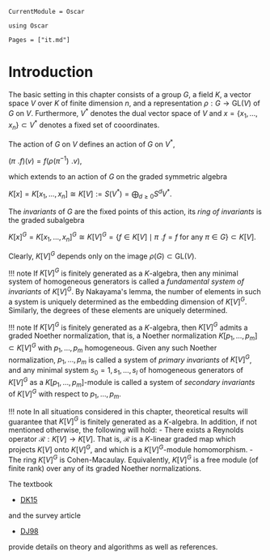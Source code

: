 ```@meta
CurrentModule = Oscar
```

```@setup oscar
using Oscar
```

```@contents
Pages = ["it.md"]
```

# Introduction

The basic setting in this chapter consists of a group $G$, a field $K$, a vector space
$V$ over $K$ of finite dimension $n,$  and a representation $\rho: G \to \text{GL}(V)$
of $G$ on $V$. Furthermore, $V^\ast$ denotes the dual vector space of $V$ and 
$x = \{x_1, \dots, x_n\}\subset V^*$ denotes a fixed set of cooordinates.

The action of $G$ on $V$ defines an action of  $G$ on $V^\ast$,

$(\pi \;\!  . f)(v)=f(\rho(\pi^{-1}) \;\!  . v),$

which extends to an action of $G$ on the graded symmetric algebra

$K[x] = K[x_1, \dots, x_n] \cong K[V]:=S(V^*)=\bigoplus_{d\geq 0} S^d V^*.$

The *invariants* of $G$ are the fixed points of this action, its *ring of invariants* is the graded subalgebra

$K[x]^G = K[x_1, \dots, x_n]^G\cong  K[V]^G=\{f\in K[V] \mid \pi  \;\!  . f=f {\text { for any }} \pi\in G\}\subset K[V].$

Clearly, $K[V]^G$ depends only on the image $\rho(G)\subset \text{GL}(V)$.

!!! note
    If $K[V]^G$ is finitely generated as a $K$-algebra, then any minimal system of homogeneous generators is called a *fundamental system of invariants* of $K[V]^G$. By Nakayama's lemma, the number of elements in such a system is uniquely determined as the embedding dimension of $K[V]^G$. Similarly, the degrees of these elements are uniquely determined.

!!! note
     If $K[V]^G$ is finitely generated as a $K$-algebra, then $K[V]^G$ admits a graded Noether normalization, that is, a Noether normalization $K[p_1, \dots, p_m] \subset K[V]^G$ with $p_1, \dots, p_m$ homogeneous. Given any such Noether normalization, $p_1, \dots, p_m$ is called a system of *primary invariants* of $K[V]^G$, and  any minimal system $s_0=1, s_1,\dots, s_l$ of homogeneous generators of $K[V]^G$ as a $K[p_1, \dots, p_m]$-module is called a system of *secondary invariants* of $K[V]^G$ with respect to $p_1, \dots, p_m$.

!!! note
    In all situations considered in this chapter, theoretical results will guarantee that $K[V]^G$ is finitely generated as a $K$-algebra. In addition, if not mentioned otherwise, the following will hold:
    - There exists a Reynolds operator $\mathcal R: K[V] \to K[V]$. That is, $\mathcal R$ is a $K$-linear graded map which projects $K[V]$ onto $K[V]^G$, and which is a $K[V]^G$-module homomorphism.
    - The ring $K[V]^G$ is Cohen-Macaulay. Equivalently, $K[V]^G$ is a free module (of finite rank) over any of its graded Noether normalizations.

The textbook

- [DK15](@cite)

and the survey article

- [DJ98](@cite)

provide details on theory and algorithms as well as references.
